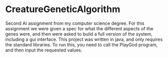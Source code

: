 # CreatureGeneticAlgorithm
Second AI assignment from my computer science degree.
For this assignment we were given a spec for what the different aspects of the genes were, and then were asked to build a full version of the system, including a gui interface.
This project was written in java, and only requires the standard libraries.
To run this, you need to call the PlayGod program, and then input the requested values.
